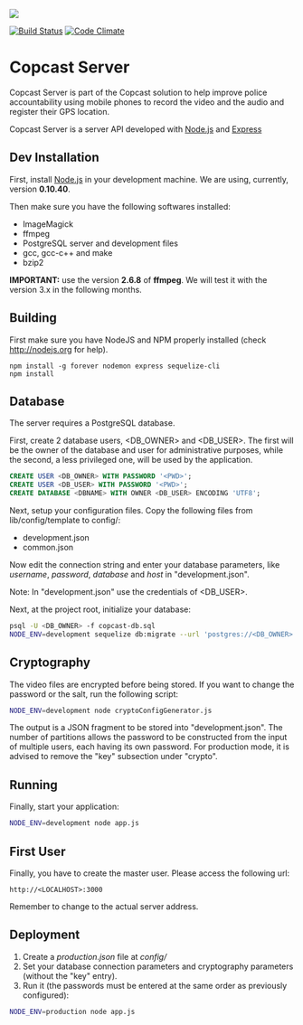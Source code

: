 <a href="https://zenhub.io"><img src="https://raw.githubusercontent.com/ZenHubIO/support/master/zenhub-badge.png"></a>

[![Build Status](https://travis-ci.org/igarape/copcast-server.svg?branch=master)](https://travis-ci.org/igarape/copcast-server)
[![Code Climate](https://codeclimate.com/github/igarape/mogi-server/badges/gpa.svg)](https://codeclimate.com/github/igarape/copcast-server)

Copcast Server
===========

Copcast Server is part of the Copcast solution to help improve police accountability using mobile phones to record the video and the audio and register their GPS location.

Copcast Server is a server API developed with <a href="https://nodejs.org">Node.js</a> and <a href="http://expressjs.com">Express</a>


## Dev Installation

First, install <a href="https://nodejs.org">Node.js</a> in your development machine. We are using, currently, version <b>0.10.40</b>.

Then make sure you have the following softwares installed:

   * ImageMagick
   * ffmpeg
   * PostgreSQL server and development files
   * gcc, gcc-c++ and make
   * bzip2


<b>IMPORTANT:</b>
use the version <b>2.6.8</b> of <b>ffmpeg</b>. We will test it with the version 3.x in the following months.

## Building

First make sure you have NodeJS and NPM properly installed (check http://nodejs.org for help).

```
npm install -g forever nodemon express sequelize-cli
npm install
```


## Database

The server requires a PostgreSQL database.

First, create 2 database users, <DB_OWNER> and <DB_USER>.
The first will be the owner of the database and user for administrative purposes, while the second, a less privileged one, will be used by the application.

```sql
CREATE USER <DB_OWNER> WITH PASSWORD '<PWD>';
CREATE USER <DB_USER> WITH PASSWORD '<PWD>';
CREATE DATABASE <DBNAME> WITH OWNER <DB_USER> ENCODING 'UTF8';
```

Next, setup your configuration files. Copy the following files from lib/config/template to config/:

   * development.json
   * common.json

Now edit the connection string and enter your database parameters, like _username_, _password_, _database_ and _host_ in "development.json".

Note: In "development.json" use the credentials of <DB_USER>.

Next, at the project root, initialize your database:

```sh
psql -U <DB_OWNER> -f copcast-db.sql
NODE_ENV=development sequelize db:migrate --url 'postgres://<DB_OWNER>:<PWD>@<HOST>:5432/<DBNAME>'
```

## Cryptography

The video files are encrypted before being stored. If you want to change the password or the salt, run the following script:

```sh
NODE_ENV=development node cryptoConfigGenerator.js
```

The output is a JSON fragment to be stored into "development.json".
The number of partitions allows the password to be constructed from the input of multiple users, each having its own password.
For production mode, it is advised to remove the "key" subsection under "crypto".

## Running

Finally, start your application:

```sh
NODE_ENV=development node app.js
```

## First User

Finally, you have to create the master user.
Please access the following url:

```
http://<LOCALHOST>:3000
```

Remember to change <LOCALHOST> to the actual server address.

## Deployment

1. Create a _production.json_ file at _config/_
2. Set your database connection parameters and cryptography parameters (without the "key" entry).
3. Run it (the passwords must be entered at the same order as previously configured):

```sh
NODE_ENV=production node app.js
```
